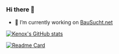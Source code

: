 ### Hi there 👋

- 🔭 I’m currently working on [BauSucht.net](https://bausucht.net/)

[![Kenox's GitHub stats](https://github-readme-stats.vercel.app/api?username=kenuux&theme=dark&count_private=true&show_icons=true)](https://github.com/anuraghazra/github-readme-stats)

[![Readme Card](https://github-readme-stats.vercel.app/api/pin/?username=kenuux&theme=dark&repo=banner-converter&show_owner=true)](https://github.com/anuraghazra/github-readme-stats)
